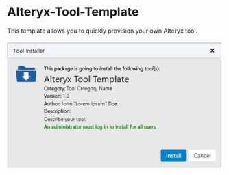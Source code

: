 # Alteryx-Tool-Template
This template allows you to quickly provision your own Alteryx tool.
<br /> <br />
![alt text](/preview.png)